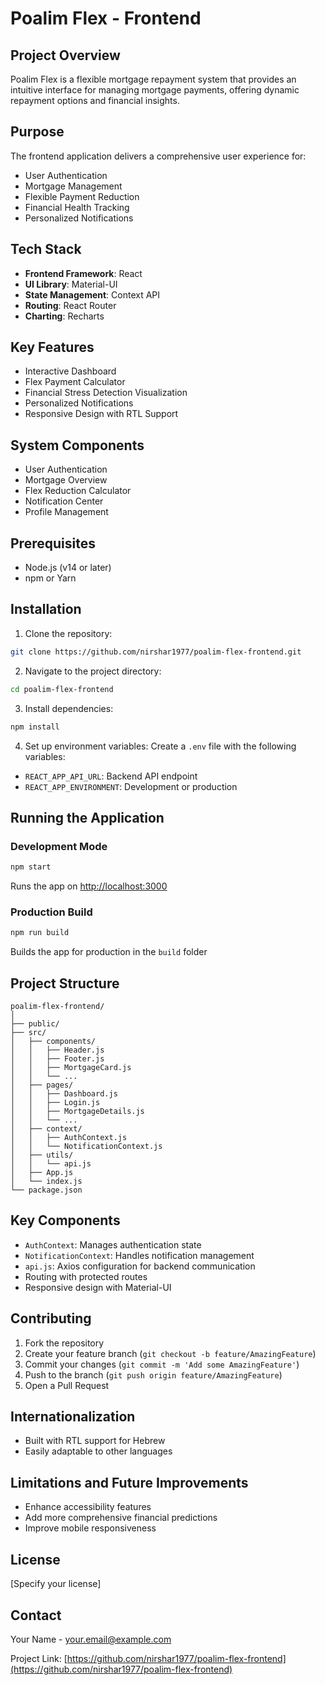 # Poalim Flex - Frontend

## Project Overview
Poalim Flex is a flexible mortgage repayment system that provides an intuitive interface for managing mortgage payments, offering dynamic repayment options and financial insights.

## Purpose
The frontend application delivers a comprehensive user experience for:
- User Authentication
- Mortgage Management
- Flexible Payment Reduction
- Financial Health Tracking
- Personalized Notifications

## Tech Stack
- **Frontend Framework**: React
- **UI Library**: Material-UI
- **State Management**: Context API
- **Routing**: React Router
- **Charting**: Recharts

## Key Features
- Interactive Dashboard
- Flex Payment Calculator
- Financial Stress Detection Visualization
- Personalized Notifications
- Responsive Design with RTL Support

## System Components
- User Authentication
- Mortgage Overview
- Flex Reduction Calculator
- Notification Center
- Profile Management

## Prerequisites
- Node.js (v14 or later)
- npm or Yarn

## Installation

1. Clone the repository:
```bash
git clone https://github.com/nirshar1977/poalim-flex-frontend.git
```

2. Navigate to the project directory:
```bash
cd poalim-flex-frontend
```

3. Install dependencies:
```bash
npm install
```

4. Set up environment variables:
Create a `.env` file with the following variables:
- `REACT_APP_API_URL`: Backend API endpoint
- `REACT_APP_ENVIRONMENT`: Development or production

## Running the Application

### Development Mode
```bash
npm start
```
Runs the app on [http://localhost:3000](http://localhost:3000)

### Production Build
```bash
npm run build
```
Builds the app for production in the `build` folder

## Project Structure
```
poalim-flex-frontend/
│
├── public/
├── src/
│   ├── components/
│   │   ├── Header.js
│   │   ├── Footer.js
│   │   ├── MortgageCard.js
│   │   └── ...
│   ├── pages/
│   │   ├── Dashboard.js
│   │   ├── Login.js
│   │   ├── MortgageDetails.js
│   │   └── ...
│   ├── context/
│   │   ├── AuthContext.js
│   │   └── NotificationContext.js
│   ├── utils/
│   │   └── api.js
│   ├── App.js
│   └── index.js
└── package.json
```

## Key Components
- `AuthContext`: Manages authentication state
- `NotificationContext`: Handles notification management
- `api.js`: Axios configuration for backend communication
- Routing with protected routes
- Responsive design with Material-UI

## Contributing
1. Fork the repository
2. Create your feature branch (`git checkout -b feature/AmazingFeature`)
3. Commit your changes (`git commit -m 'Add some AmazingFeature'`)
4. Push to the branch (`git push origin feature/AmazingFeature`)
5. Open a Pull Request

## Internationalization
- Built with RTL support for Hebrew
- Easily adaptable to other languages

## Limitations and Future Improvements
- Enhance accessibility features
- Add more comprehensive financial predictions
- Improve mobile responsiveness

## License
[Specify your license]

## Contact
Your Name - your.email@example.com

Project Link: [https://github.com/nirshar1977/poalim-flex-frontend](https://github.com/nirshar1977/poalim-flex-frontend)
